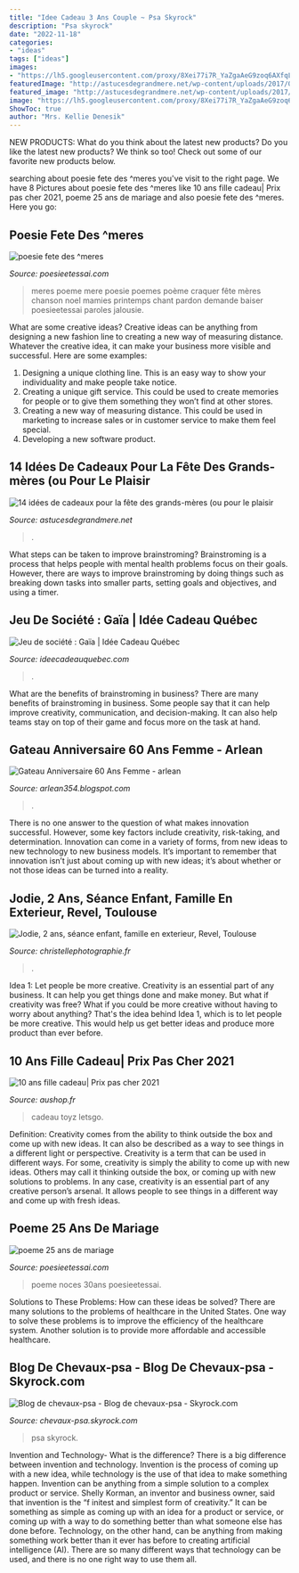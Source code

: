 ```yaml
---
title: "Idee Cadeau 3 Ans Couple ~ Psa Skyrock"
description: "Psa skyrock"
date: "2022-11-18"
categories:
- "ideas"
tags: ["ideas"]
images:
- "https://lh5.googleusercontent.com/proxy/8Xei77i7R_YaZgaAeG9zoq6AXfqLTmoa4R4-yPP0UZVHH8hiQGe_OLSch0ewg72v-Ihm2wPInmFybZ76GFy4flJ0mNujWsnxCAG5qibD0irE57Mbwjc=w1200-h630-p-k-no-nu"
featuredImage: "http://astucesdegrandmere.net/wp-content/uploads/2017/05/ab68c1e1477b164c1acfcce9cef94739.jpg"
featured_image: "http://astucesdegrandmere.net/wp-content/uploads/2017/05/ab68c1e1477b164c1acfcce9cef94739.jpg"
image: "https://lh5.googleusercontent.com/proxy/8Xei77i7R_YaZgaAeG9zoq6AXfqLTmoa4R4-yPP0UZVHH8hiQGe_OLSch0ewg72v-Ihm2wPInmFybZ76GFy4flJ0mNujWsnxCAG5qibD0irE57Mbwjc=w1200-h630-p-k-no-nu"
ShowToc: true
author: "Mrs. Kellie Denesik"
---
```



NEW PRODUCTS: What do you think about the latest new products?
Do you like the latest new products? We think so too! Check out some of our favorite new products below.

	

		
searching about poesie fete des ^meres you've visit to the right page. We have 8 Pictures about poesie fete des ^meres like 10 ans fille cadeau| Prix pas cher 2021, poeme 25 ans de mariage and also poesie fete des ^meres. Here you go:
		
    
## Poesie Fete Des ^meres

<img loading=lazy src="http://www.poesieetessai.com/images/poesie-fete-des-meres_1.jpg" onerror="this.onerror=null;this.src='https://tse1.mm.bing.net/th?id=OIP.5JKbqJyxPOfoPRJU_FbwCgHaKe&amp;pid=15.1';" alt="poesie fete des ^meres">

_Source: poesieetessai.com_

>meres poeme mere poesie poemes poème craquer fête mères chanson noel mamies printemps chant pardon demande baiser poesieetessai paroles jalousie. 

	

What are some creative ideas?
Creative ideas can be anything from designing a new fashion line to creating a new way of measuring distance. Whatever the creative idea, it can make your business more visible and successful. Here are some examples:
1. Designing a unique clothing line. This is an easy way to show your individuality and make people take notice.
2. Creating a unique gift service. This could be used to create memories for people or to give them something they won’t find at other stores.
3. Creating a new way of measuring distance. This could be used in marketing to increase sales or in customer service to make them feel special.
4. Developing a new software product.

    
## 14 Idées De Cadeaux Pour La Fête Des Grands-mères (ou Pour Le Plaisir

<img loading=lazy src="http://astucesdegrandmere.net/wp-content/uploads/2017/05/ab68c1e1477b164c1acfcce9cef94739.jpg" onerror="this.onerror=null;this.src='https://tse2.mm.bing.net/th?id=OIP.hwE0TvSHEy8Pb87pvgcaTwHaJ4&amp;pid=15.1';" alt="14 idées de cadeaux pour la fête des grands-mères (ou pour le plaisir">

_Source: astucesdegrandmere.net_

>. 

	

What steps can be taken to improve brainstroming?
Brainstroming is a process that helps people with mental health problems focus on their goals. However, there are ways to improve brainstroming by doing things such as breaking down tasks into smaller parts, setting goals and objectives, and using a timer.

    
## Jeu De Société : Gaïa | Idée Cadeau Québec

<img loading=lazy src="https://www.ideecadeauquebec.com/wp-content/uploads/2015/02/PSX_20150204_155932_resized1.jpg" onerror="this.onerror=null;this.src='https://tse3.mm.bing.net/th?id=OIP.kRx4bJJRB1WTJSA7QdlKhAHaD5&amp;pid=15.1';" alt="Jeu de société : Gaïa | Idée Cadeau Québec">

_Source: ideecadeauquebec.com_

>. 

	

What are the benefits of brainstroming in business?
There are many benefits of brainstroming in business. Some people say that it can help improve creativity, communication, and decision-making. It can also help teams stay on top of their game and focus more on the task at hand.

    
## Gateau Anniversaire 60 Ans Femme - Arlean

<img loading=lazy src="https://lh5.googleusercontent.com/proxy/8Xei77i7R_YaZgaAeG9zoq6AXfqLTmoa4R4-yPP0UZVHH8hiQGe_OLSch0ewg72v-Ihm2wPInmFybZ76GFy4flJ0mNujWsnxCAG5qibD0irE57Mbwjc=w1200-h630-p-k-no-nu" onerror="this.onerror=null;this.src='https://tse2.mm.bing.net/th?id=OIP.IW_UM06EOZt3Z_nC7fXgkQAAAA&amp;pid=15.1';" alt="Gateau Anniversaire 60 Ans Femme - arlean">

_Source: arlean354.blogspot.com_

>. 

	

There is no one answer to the question of what makes innovation successful. However, some key factors include creativity, risk-taking, and determination. Innovation can come in a variety of forms, from new ideas to new technology to new business models. It’s important to remember that innovation isn’t just about coming up with new ideas; it’s about whether or not those ideas can be turned into a reality.

    
## Jodie, 2 Ans, Séance Enfant, Famille En Exterieur, Revel, Toulouse

<img loading=lazy src="https://www.christellephotographie.fr/wp-content/uploads/2014/11/p-_02-copie-copie.jpg" onerror="this.onerror=null;this.src='https://tse3.mm.bing.net/th?id=OIP.0hBrpjUbQ8pjLD3tWmknJwHaE8&amp;pid=15.1';" alt="Jodie, 2 ans, séance enfant, famille en exterieur, Revel, Toulouse">

_Source: christellephotographie.fr_

>. 

	

Idea 1: Let people be more creative.
Creativity is an essential part of any business. It can help you get things done and make money. But what if creativity was free? What if you could be more creative without having to worry about anything? That's the idea behind Idea 1, which is to let people be more creative. This would help us get better ideas and produce more product than ever before.

    
## 10 Ans Fille Cadeau| Prix Pas Cher 2021

<img loading=lazy src="https://aushop.fr/wp-content/uploads/2021/02/jouet-fille-4-12-ans-letsgo-toyz-jeu-fille-5-12-ans-microphone-karaok-sans.jpg" onerror="this.onerror=null;this.src='https://tse2.mm.bing.net/th?id=OIP.4K0TAaRQIYQLlSgTXFlt3gHaHa&amp;pid=15.1';" alt="10 ans fille cadeau| Prix pas cher 2021">

_Source: aushop.fr_

>cadeau toyz letsgo. 

	

Definition: Creativity comes from the ability to think outside the box and come up with new ideas. It can also be described as a way to see things in a different light or perspective.
Creativity is a term that can be used in different ways. For some, creativity is simply the ability to come up with new ideas. Others may call it thinking outside the box, or coming up with new solutions to problems. In any case, creativity is an essential part of any creative person’s arsenal. It allows people to see things in a different way and come up with fresh ideas.

    
## Poeme 25 Ans De Mariage

<img loading=lazy src="http://www.poesieetessai.com/images/poeme-25-ans-de-mariage_3.jpg" onerror="this.onerror=null;this.src='https://tse4.mm.bing.net/th?id=OIP.buCGj3WCu_oB4kstS-_GigHaJp&amp;pid=15.1';" alt="poeme 25 ans de mariage">

_Source: poesieetessai.com_

>poeme noces 30ans poesieetessai. 

	

Solutions to These Problems: How can these ideas be solved?
There are many solutions to the problems of healthcare in the United States. One way to solve these problems is to improve the efficiency of the healthcare system. Another solution is to provide more affordable and accessible healthcare.

    
## Blog De Chevaux-psa - Blog De Chevaux-psa - Skyrock.com

<img loading=lazy src="http://i.skyrock.net/2297/62072297/pics/3180570211_1_2_9bqb5aTW.jpg" onerror="this.onerror=null;this.src='https://tse3.mm.bing.net/th?id=OIP.RNpUSUMJDGB680-E2J66MgHaGQ&amp;pid=15.1';" alt="Blog de chevaux-psa - Blog de chevaux-psa - Skyrock.com">

_Source: chevaux-psa.skyrock.com_

>psa skyrock. 

	

Invention and Technology- What is the difference?
There is a big difference between invention and technology. Invention is the process of coming up with a new idea, while technology is the use of that idea to make something happen. Invention can be anything from a simple solution to a complex product or service. Shelly Korman, an inventor and business owner, said that invention is the “f initest and simplest form of creativity.” It can be something as simple as coming up with an idea for a product or service, or coming up with a way to do something better than what someone else has done before. Technology, on the other hand, can be anything from making something work better than it ever has before to creating artificial intelligence (AI). There are so many different ways that technology can be used, and there is no one right way to use them all.

